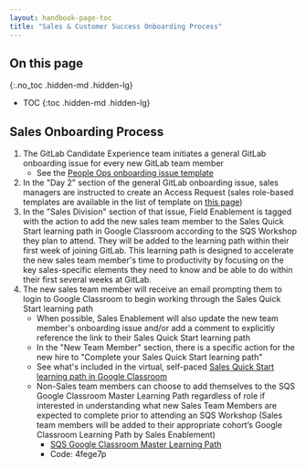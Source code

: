 ```yaml
---
layout: handbook-page-toc
title: "Sales & Customer Success Onboarding Process"
---
```


## On this page
{:.no_toc .hidden-md .hidden-lg}

- TOC
{:toc .hidden-md .hidden-lg}

## Sales Onboarding Process
1.  The GitLab Candidate Experience team initiates a general GitLab onboarding issue for every new GitLab team member
    - See the [People Ops onboarding issue template](https://gitlab.com/gitlab-com/people-group/employment-templates-2/blob/master/.gitlab/issue_templates/onboarding.md)
1.  In the "Day 2" section of the general GitLab onboarding issue, sales managers are instructed to create an Access Request (sales role-based templates are available in the list of template on [this page](https://gitlab.com/gitlab-com/team-member-epics/access-requests))
1.  In the "Sales Division" section of that issue, Field Enablement is tagged with the action to add the new sales team member to the Sales Quick Start learning path in Google Classroom according to the SQS Workshop they plan to attend. They will be added to the learning path within their first week of joining GitLab. This learning path is designed to accelerate the new sales team member's time to productivity by focusing on the key sales-specific elements they need to know and be able to do within their first several weeks at GitLab.
1.  The new sales team member will receive an email prompting them to login to Google Classroom to begin working through the Sales Quick Start learning path  
    - When possible, Sales Enablement will also update the new team member's onboarding issue and/or add a comment to explicitly reference the link to their Sales Quick Start learning path
    - In the "New Team Member" section, there is a specific action for the new hire to "Complete your Sales Quick Start learning path"
    - See what's included in the virtual, self-paced [Sales Quick Start learning path in Google Classroom](/handbook/sales/onboarding/sales-learning-path/)
    - Non-Sales team members can choose to add themselves to the SQS Google Classroom Master Learning Path regardless of role if interested in understanding what new Sales Team Members are expected to complete prior to attending an SQS Workshop (Sales team members will be added to their appropriate cohort’s Google Classroom Learning Path by Sales Enablement)
        -  [SQS Google Classroom Master Learning Path](https://classroom.google.com/c/NjIxMTgzNzcyMzda)
        -  Code: 4fege7p
